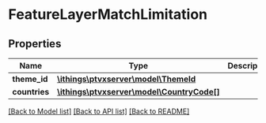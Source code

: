 # FeatureLayerMatchLimitation

## Properties
Name | Type | Description | Notes
------------ | ------------- | ------------- | -------------
**theme_id** | [**\ithings\ptvxserver\model\ThemeId**](ThemeId.md) |  | 
**countries** | [**\ithings\ptvxserver\model\CountryCode[]**](CountryCode.md) |  | [optional] 

[[Back to Model list]](../../README.md#documentation-for-models) [[Back to API list]](../../README.md#documentation-for-api-endpoints) [[Back to README]](../../README.md)

